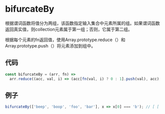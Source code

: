 # bifurcateBy

根据谓词函数将值分为两组，该函数指定输入集合中元素所属的组。如果谓词函数返回真实值，则collection元素属于第一组；否则，它属于第二组。

根据每个元素的fn返回值，使用Array.prototype.reduce（）和Array.prototype.push（）将元素添加到组中。

## 代码

```js
const bifurcateBy = (arr, fn) =>
  arr.reduce((acc, val, i) => (acc[fn(val, i) ? 0 : 1].push(val), acc), [[], []]);
```

## 例子

```js
bifurcateBy(['beep', 'boop', 'foo', 'bar'], x => x[0] === 'b'); // [ ['beep', 'boop', 'bar'], ['foo'] ]
```
